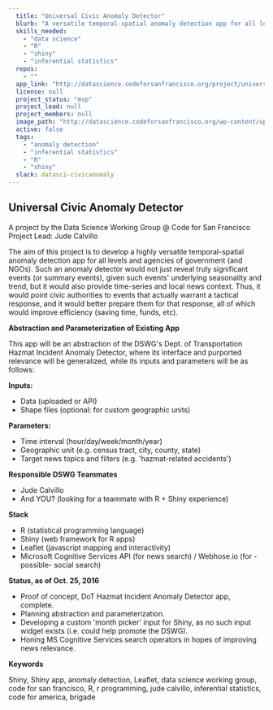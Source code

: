 ```yaml
---
  title: "Universal Civic Anomaly Detector"
  blurb: "A versatile temporal-spatial anomaly detection app for all levels and agencies of government (and NGOs)."
  skills_needed: 
    - "data science"
    - "R"
    - "shiny"
    - "inferential statistics"
  repos: 
    - ""
  app_link: "http://datascience.codeforsanfrancisco.org/project/universal-civic-anomaly-detector/"
  license: null
  project_status: "mvp"
  project_lead: null
  project_members: null
  image_path: "http://datascience.codeforsanfrancisco.org/wp-content/uploads/2016/10/shiny_anomalies-R_jude-calvillo_mock-412x330.png"
  active: false
  tags: 
    - "anomaly detection"
    - "inferential statistics"
    - "R"
    - "shiny"
  slack: datasci-civicanomaly
---
```

## Universal Civic Anomaly Detector

A project by the Data Science Working Group @ Code for San Francisco
Project Lead: Jude Calvillo

The aim of this project is to develop a highly versatile temporal-spatial anomaly detection app for all levels and agencies of government (and NGOs). Such an anomaly detector would not just reveal truly significant events (or summary events), given such events' underlying seasonality and trend, but it would also provide time-series and local news context. Thus, it would point civic authorities to events that actually warrant a tactical response, and it would better prepare them for that response, all of which would improve efficiency (saving time, funds, etc).

**Abstraction and Parameterization of Existing App**

This app will be an abstraction of the DSWG's Dept. of Transportation Hazmat Incident Anomaly Detector, where its interface and purported relevance will be generalized, while its inputs and parameters will be as follows:

**Inputs:**

* Data (uploaded or API)
* Shape files (optional: for custom geographic units)

**Parameters:**

* Time interval (hour/day/week/month/year)
* Geographic unit (e.g. census tract, city, county, state)
* Target news topics and filters (e.g. 'hazmat-related accidents')

**Responsible DSWG Teammates**

* Jude Calvillo
* And YOU? (looking for a teammate with R + Shiny experience)

**Stack**

* R (statistical programming language)
* Shiny (web framework for R apps)
* Leaflet (javascript mapping and interactivity)
* Microsoft Cognitive Services API (for news search) / Webhose.io (for -possible- social search)

**Status, as of Oct. 25, 2016**

* Proof of concept, DoT Hazmat Incident Anomaly Detector app, complete.
* Planning abstraction and parameterization.
* Developing a custom 'month picker' input for Shiny, as no such input widget exists (i.e. could help promote the DSWG).
* Honing MS Cognitive Services search operators in hopes of improving news relevance.

**Keywords**

Shiny, Shiny app, anomaly detection, Leaflet, data science working group, code for san francisco, R, r programming, jude calvillo, inferential statistics, code for america, brigade
